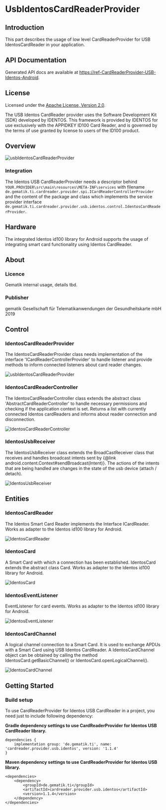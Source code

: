 # UsbIdentosCardReaderProvider

## Introduction

This part describes the usage of low level CardReaderProvider for USB IdentosCardReader in your application.

## API Documentation

Generated API docs are available at <https://ref-CardReaderProvider-USB-Identos-Android>.

## License

Licensed under the [Apache License, Version 2.0](https://www.apache.org/licenses/LICENSE-2.0).

The USB Identos CardReader provider uses the Software Development Kit (SDK) developed by IDENTOS.
This framework is provided by IDENTOS for use exclusively with the APPIDKEY ID100 Card Reader, and is governed by the terms of use granted by license to users of the ID100 product.

## Overview

![usbIdentosCardReaderProvider](cardreader.provider.usb.identos/doc/images/UIDECRP/generated/overview.png)

  

### Integration

The Identos USB CardReaderProvider needs a descriptor behind `YOUR.PROVIDER\src\main\resources\META-INF\services` with filename `de.gematik.ti.cardreader.provider.spi.ICardReaderControllerProvider` and the content of the package and class which implements the service provider interface `de.gematik.ti.cardreader.provider.usb.identos.control.IdentosCardReaderProvider`.

## Hardware

The integrated Identos id100 library for Android supports the usage of integrating smart card functionality using Identos CardReader.

## About

### Licence

Gematik internal usage, details tbd.

### Publisher

gematik Gesellschaft für Telematikanwendungen der Gesundheitskarte mbH 2019

## Control

### IdentosCardReaderProvider

The IdentosCardReaderProvider class needs implementation of the interface 'ICardReaderControllerProvider' to handle listener and provide methods to inform connected listeners about card reader changes.

![usbIdentosCardReaderProvider](cardreader.provider.usb.identos/doc/images/UIDECRP/generated/IdentosCardReaderProvider.png)

  

### IdentosCardReaderController

The IdentosCardReaderController class extends the abstract class 'AbstractCardReaderController' to handle necessary permissions and checking if the application context is set. Returns a list with currently connected Identos cardReaders and informs about reader connection and disconnection.

![IdentosCardReaderController](cardreader.provider.usb.identos/doc/images/UIDECRP/generated/IdentosCardReaderController.png)

  

### IdentosUsbReceiver

The IdentosUsbReceiver class extends the BroadCastReceiver class that receives and handles broadcast intents sent by {@link android.content.Context\#sendBroadcast(Intent)}.
The actions of the intents that are being handled are changes in the state of the usb device (attach / detach).

![IdentosUsbReceiver](cardreader.provider.usb.identos/doc/images/UIDECRP/generated/IdentosUsbReceiver.png)

  

## Entities

### IdentosCardReader

The Identos Smart Card Reader implements the Interface ICardReader. Works as adapter to the Identos id100 library for Android.

![IdentosCardReader](cardreader.provider.usb.identos/doc/images/UIDECRP/generated/IdentosCardReader.png)

  

### IdentosCard

A Smart Card with which a connection has been established. IdentosCard extends the abstract class Card. Works as adapter to the Identos id100 library for Android.

![IdentosCard](cardreader.provider.usb.identos/doc/images/UIDECRP/generated/IdentosCard.png)

  

### IdentosEventListener

EventListener for card events. Works as adapter to the Identos id100 library for Android.

![IdentosEventListener](cardreader.provider.usb.identos/doc/images/UIDECRP/generated/IdentosEventListener.png)

  

### IdentosCardChannel

A logical channel connection to a Smart Card. It is used to exchange APDUs with a Smart Card using USB Identos CardReader. A IdentosCardChannel object can be obtained by calling the method IdentosCard.getBasicChannel() or IdentosCard.openLogicalChannel().

![IdentosCardChannel](cardreader.provider.usb.identos/doc/images/UIDECRP/generated/IdentosCardChannel.png)

  

## Getting Started

### Build setup

To use CardReaderProvider for Identos USB CardReader in a project, you need just to include following dependency:

**Gradle dependency settings to use CardReaderProvider for Identos USB CardReader library.**

    dependencies {
        implementation group: 'de.gematik.ti', name: 'cardreader.provider.usb.identos', version: '1.1.4'
    }

**Maven dependency settings to use CardReaderProvider for Identos USB library.**

    <dependencies>
        <dependency>
            <groupId>de.gematik.ti</groupId>
            <artifactId>cardreader.provider.usb.identos</artifactId>
            <version>1.1.4</version>
        </dependency>
    </dependencies>
